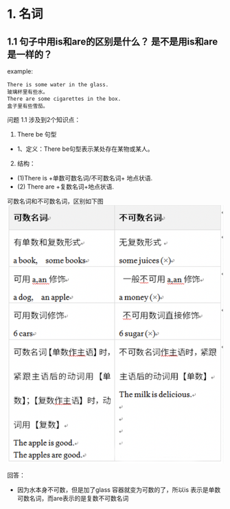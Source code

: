 # 1. 名词
## 1.1 句子中用is和are的区别是什么？ 是不是用is和are是一样的？

example:
```
There is some water in the glass.
玻璃杯里有些水。
There are some cigarettes in the box.
盒子里有些雪茄。
```
问题 1.1 涉及到2个知识点：
1.  There be 句型
- 1、定义：There be句型表示某处存在某物或某人。
2. 结构：
- (1)There is +单数可数名词/不可数名词+ 地点状语.
- (2) There are +复数名词+地点状语.

可数名词和不可数名词，区别如下图
![名词句型解释](../img/名词解析.png)

回答：
- 因为水本身不可数，但是加了glass 容器就变为可数的了，所以is 表示是单数可数名词，而are表示的是复数不可数名词